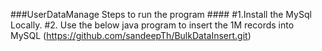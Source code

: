 ###UserDataManage Steps to run the program ####
#1.Install the MySql Locally.
#2. Use the below java program to insert the 1M records into MySQL 
(https://github.com/sandeepTh/BulkDataInsert.git)

